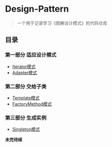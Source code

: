 # Design-Pattern
> 一个用于记录学习《图解设计模式》的代码仓库


## 目录
### 第一部分 适应设计模式
- [Iterator模式](src/Iterator/README.md)
- [Adapter模式](src/Adapter/README.md)
### 第二部分 交给子类
- [Template模式](src/TemplateMethod/README.md)
- [FactoryMethod模式](src/FactoryMethod/README.md)
### 第三部分 生成实例
- [Singleton模式](src/Singleton/README.md)

**未完待续**